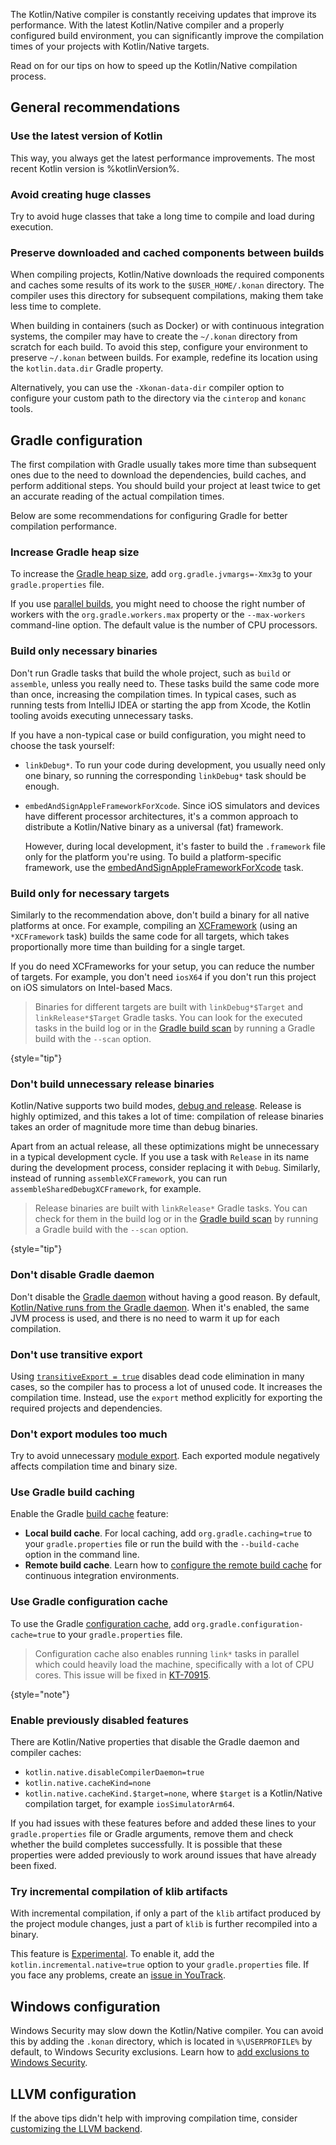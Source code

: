 [//]: # (title: Tips for improving compilation time)

<show-structure depth="1"/>

The Kotlin/Native compiler is constantly receiving updates that improve its performance. With the latest Kotlin/Native
compiler and a properly configured build environment, you can significantly improve the compilation times of your projects
with Kotlin/Native targets.

Read on for our tips on how to speed up the Kotlin/Native compilation process.

## General recommendations

### Use the latest version of Kotlin

This way, you always get the latest performance improvements. The most recent Kotlin version is %kotlinVersion%.

### Avoid creating huge classes

Try to avoid huge classes that take a long time to compile and load during execution.

### Preserve downloaded and cached components between builds

When compiling projects, Kotlin/Native downloads the required components
and caches some results of its work to the `$USER_HOME/.konan` directory. The compiler uses this directory for subsequent
compilations, making them take less time to complete.

When building in containers (such as Docker) or with continuous integration systems, the compiler may have to create
the `~/.konan` directory from scratch for each build. To avoid this step, configure your environment to preserve `~/.konan`
between builds. For example, redefine its location using the `kotlin.data.dir` Gradle property.

Alternatively, you can use the `-Xkonan-data-dir` compiler option to configure your custom path to the directory via
the `cinterop` and `konanc` tools.

## Gradle configuration

The first compilation with Gradle usually takes more time than subsequent ones due to the need to download the dependencies,
build caches, and perform additional steps. You should build your project at least twice to get an accurate reading of
the actual compilation times.

Below are some recommendations for configuring Gradle for better compilation performance.

### Increase Gradle heap size

To increase the [Gradle heap size](https://docs.gradle.org/current/userguide/performance.html#adjust_the_daemons_heap_size),
add `org.gradle.jvmargs=-Xmx3g` to your `gradle.properties` file.

If you use [parallel builds](https://docs.gradle.org/current/userguide/performance.html#parallel_execution),
you might need to choose the right number of workers with the `org.gradle.workers.max` property or the `--max-workers` command-line option.
The default value is the number of CPU processors. 

### Build only necessary binaries

Don't run Gradle tasks that build the whole project, such as `build` or `assemble`, unless you really need to.
These tasks build the same code more than once, increasing the compilation times. In typical cases, such as running tests
from IntelliJ IDEA or starting the app from Xcode, the Kotlin tooling avoids executing unnecessary tasks. 

If you have a non-typical case or build configuration, you might need to choose the task yourself:

* `linkDebug*`. To run your code during development, you usually need only one binary, so running the corresponding
  `linkDebug*` task should be enough.
* `embedAndSignAppleFrameworkForXcode`. Since iOS simulators and devices have different processor architectures,
  it's a common approach to distribute a Kotlin/Native binary as a universal (fat) framework.

  However, during local development, it's faster to build the `.framework` file only for the platform you're using.
  To build a platform-specific framework, use the [embedAndSignAppleFrameworkForXcode](/docs/multiplatform/multiplatform-direct-integration.html#connect-the-framework-to-your-project) task.

### Build only for necessary targets

Similarly to the recommendation above, don't build a binary for all native
platforms at once. For example, compiling an [XCFramework](/docs/multiplatform/multiplatform-build-native-binaries.html#build-xcframeworks)
(using an `*XCFramework` task) builds the same code for all targets, which takes proportionally more time than
building for a single target.

If you do need XCFrameworks for your setup, you can reduce the number of targets.
For example, you don't need `iosX64` if you don't run this project on iOS simulators on Intel-based Macs.

> Binaries for different targets are built with `linkDebug*$Target` and `linkRelease*$Target` Gradle tasks.
> You can look for the executed tasks in the build log or in the
> [Gradle build scan](https://docs.gradle.org/current/userguide/build_scans.html)
> by running a Gradle build with the `--scan` option.
>
{style="tip"}

### Don't build unnecessary release binaries

Kotlin/Native supports two build modes, [debug and release](/docs/multiplatform/multiplatform-build-native-binaries.html#declare-binaries).
Release is highly optimized, and this takes a lot of time: compilation of release binaries takes an order of magnitude
more time than debug binaries.

Apart from an actual release, all these optimizations might be unnecessary in a typical development cycle.
If you use a task with `Release` in its name during the development process, consider replacing it with `Debug`.
Similarly, instead of running `assembleXCFramework`, you can run `assembleSharedDebugXCFramework`, for example.

> Release binaries are built with `linkRelease*` Gradle tasks. You can check for them in the build log
> or in the [Gradle build scan](https://docs.gradle.org/current/userguide/build_scans.html) by running a Gradle build
> with the `--scan` option.
>
{style="tip"}

### Don't disable Gradle daemon

Don't disable the [Gradle daemon](https://docs.gradle.org/current/userguide/gradle_daemon.html) without having a good reason. By default, [Kotlin/Native runs from the Gradle daemon](https://blog.jetbrains.com/kotlin/2020/03/kotlin-1-3-70-released/#kotlin-native).
When it's enabled, the same JVM process is used, and there is no need to warm it up for each compilation.

### Don't use transitive export

Using [`transitiveExport = true`](/docs/multiplatform/multiplatform-build-native-binaries.html#export-dependencies-to-binaries) disables dead
code elimination in many cases, so the compiler has to process a lot of unused code. It increases the compilation time.
Instead, use the `export` method explicitly for exporting the required projects and dependencies.

### Don't export modules too much

Try to avoid unnecessary [module export](/docs/multiplatform/multiplatform-build-native-binaries.html#export-dependencies-to-binaries).
Each exported module negatively affects compilation time and binary size.

### Use Gradle build caching

Enable the Gradle [build cache](https://docs.gradle.org/current/userguide/build_cache.html) feature:

* **Local build cache**. For local caching, add `org.gradle.caching=true` to your `gradle.properties` file or run the
  build with the `--build-cache` option in the command line.
* **Remote build cache**. Learn how to [configure the remote build cache](https://docs.gradle.org/current/userguide/build_cache.html#sec:build_cache_configure_remote)
  for continuous integration environments.

### Use Gradle configuration cache

To use the Gradle [configuration cache](https://docs.gradle.org/current/userguide/configuration_cache.html),
add `org.gradle.configuration-cache=true` to your `gradle.properties` file.

> Configuration cache also enables running `link*` tasks in parallel which could heavily load the machine, 
> specifically with a lot of CPU cores. This issue will be fixed in [KT-70915](https://youtrack.jetbrains.com/issue/KT-70915).
>
{style="note"}

### Enable previously disabled features

There are Kotlin/Native properties that disable the Gradle daemon and compiler caches:

* `kotlin.native.disableCompilerDaemon=true`
* `kotlin.native.cacheKind=none`
* `kotlin.native.cacheKind.$target=none`, where `$target` is a Kotlin/Native compilation target, for example `iosSimulatorArm64`.

If you had issues with these features before and added these lines to your `gradle.properties` file or Gradle arguments,
remove them and check whether the build completes successfully. It is possible that these properties were added previously
to work around issues that have already been fixed.

### Try incremental compilation of klib artifacts

With incremental compilation, if only a part of the `klib` artifact produced by the project module changes,
just a part of `klib` is further recompiled into a binary.

This feature is [Experimental](components-stability.md#stability-levels-explained). To enable it,
add the `kotlin.incremental.native=true` option to your `gradle.properties` file. If you face any problems,
create an [issue in YouTrack](https://kotl.in/issue).

## Windows configuration

Windows Security may slow down the Kotlin/Native compiler. You can avoid this by adding the `.konan` directory,
which is located in `%\USERPROFILE%` by default, to Windows Security exclusions. Learn how to [add exclusions to Windows Security](https://support.microsoft.com/en-us/windows/add-an-exclusion-to-windows-security-811816c0-4dfd-af4a-47e4-c301afe13b26).

## LLVM configuration
<primary-label ref="advanced"/>

If the above tips didn't help with improving compilation time, consider [customizing the LLVM backend](native-llvm-passes.md).
